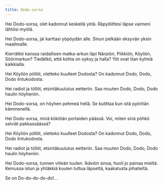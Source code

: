 ```yaml
---
title: Dodo-sorsa
---
```

Hei Dodo-sorsa,
olet kadonnut keskellä yötä.
Räpylöittesi läpse vaimeni lähtösi myötä.

Hei Dodo-sorsa,
jäi karttasi yöpöydän alle.
Sinun pelkään eksyvän yksin maailmalle.

Kierrätkö kanssa raidallisen matka-arkun
läpi Närpiön, Piikkiön, Köyliön, Söörmarkun?
Tiedätkö, että kohta on syksy ja halla?
Yöt ovat liian kylmiä kaikkialla.

Hei Köyliön pöllöt,
oletteko kuulleet Dodosta?
On kadonnut Dodo, Dodo, Dodo lintukodosta.

Hei radiot ja töllöt,
etsintäkuulutus eetteriin.
Saa muuten Dodo, Dodo, Dodo haulin höyheniin.

Hei Dodo-sorsa,
on höyhen pehmeä hellä.
Se kutittaa kun sitä pyöritän kämmenellä.

Hei Dodo-sorsa,
minä kökötän portaiden päässä.
Voi, miten sinä pöhkö selviät pakkassäässä?

Hei Köyliön pöllöt,
oletteko kuulleet Dodosta?
On kadonnut Dodo, Dodo, Dodo lintukodosta.

Hei radiot ja töllöt,
etsintäkuulutus eetteriin.
Saa muuten Dodo, Dodo, Dodo haulin höyheniin.

Hei Dodo-sorsa,
tunnen viileän tuulen.
Ikävöin sinua, huoli jo painaa mieltä.
Keinussa istun ja yhtäkkiä kuulen
tuttua läpsettä, kaakatusta pihatieltä.

Se on Do-do-do-do-do!...
